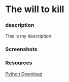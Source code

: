 <h1>The will to kill</h1>

<h3>description</h3>

<p>
     This is my description
</p>

<h3>Screenshots</h3>
<ing src="https://github.com/dsube8039/The-will-to-Kill/blob/master/images/Juggernaut_roundhouse%201.gif" width="200px">

<h3>Resources</h3>
<a href="https://www.python.org/downloads/"> Python Download</a>
